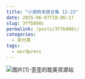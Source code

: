 ```yaml
---
title: "小狼狗本狼合集 12-23"
date: 2025-06-07T18:06:17
slug: 3ffb098c
permalink: /posts/3ffb098c/
categories:
  - 未分类
tags:
  - wordpress
---
```


![图片[1]-歪歪的耽美资源站](/images/wp/3ffb098c-07c47ea5.jpg)
